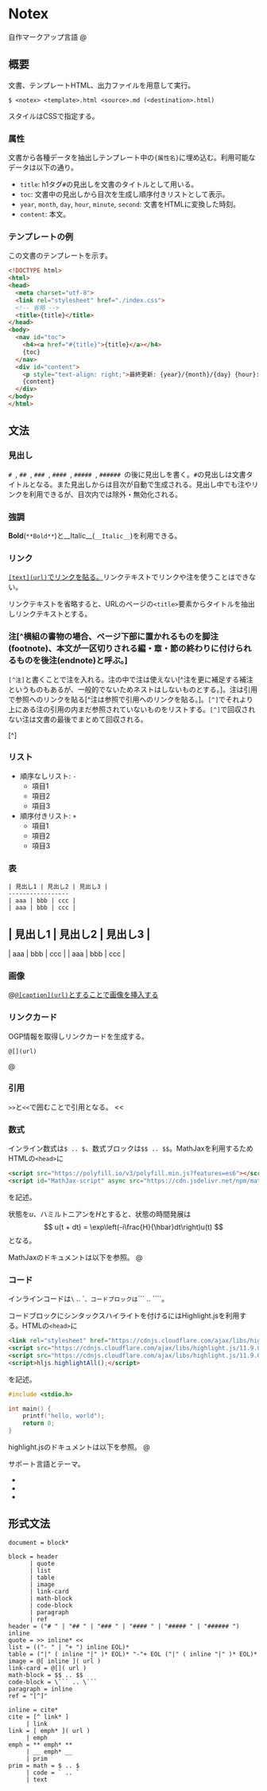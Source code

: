 # Notex

自作マークアップ言語
@[](https://github.com/season1618/notex)

## 概要
文書、テンプレートHTML、出力ファイルを用意して実行。
```
$ <notex> <template>.html <source>.md (<destination>.html)
```

スタイルはCSSで指定する。

### 属性
文書から各種データを抽出しテンプレート中の`{属性名}`に埋め込む。利用可能なデータは以下の通り。
- `title`: h1タグ`#`の見出しを文書のタイトルとして用いる。
- `toc`: 文書中の見出しから目次を生成し順序付きリストとして表示。
- `year`, `month`, `day`, `hour`, `minute`, `second`: 文書をHTMLに変換した時刻。
- `content`: 本文。

### テンプレートの例
この文書のテンプレートを示す。

```html
<!DOCTYPE html>
<html>
<head>
  <meta charset="utf-8">
  <link rel="stylesheet" href="./index.css">
  <!-- 省略 -->
  <title>{title}</title>
</head>
<body>
  <nav id="toc">
    <h4><a href="#{title}">{title}</a></h4>
    {toc}
  </nav>
  <div id="content">
    <p style="text-align: right;">最終更新: {year}/{month}/{day} {hour}:{minute}:{second}</p>
    {content}
  </div>
</body>
</html>
```

## 文法
### 見出し
`# `, `## `, `### `, `#### `, `##### `, `###### `の後に見出しを書く。`#`の見出しは文書タイトルとなる。また見出しからは目次が自動で生成される。見出し中でも注やリンクを利用できるが、目次内では除外・無効化される。

### 強調
**Bold**(`**Bold**`)と__Italic__(`__Italic__`)を利用できる。

### リンク
[`[text](url)`でリンクを貼る。](#リンク)リンクテキストでリンクや注を使うことはできない。

リンクテキストを省略すると、URLのページの`<title>`要素からタイトルを抽出しリンクテキストとする。
[](https://season1618.github.io/notex/)

### 注[^横組の書物の場合、ページ下部に置かれるものを脚注(footnote)、本文が一区切りされる編・章・節の終わりに付けられるものを後注(endnote)と呼ぶ。]
`[^注]`と書くことで注を入れる。注の中で注は使えない[^注を更に補足する補注というものもあるが、一般的でないためネストはしないものとする。]。注は引用で参照へのリンクを貼る[^注は参照で引用へのリンクを貼る。]。`[^]`でそれより上にある注の引用の内まだ参照されていないものをリストする。`[^]`で回収されない注は文書の最後でまとめて回収される。

[^]

### リスト
- 順序なしリスト: `- `
    - 項目1
    - 項目2
    - 項目3
- 順序付きリスト: `+ `
    + 項目1
    + 項目2
    + 項目3

### 表
```
| 見出し1 | 見出し2 | 見出し3 |
-----------------
| aaa | bbb | ccc |
| aaa | bbb | ccc |
```

| 見出し1 | 見出し2 | 見出し3 |
-----------------
| aaa | bbb | ccc |
| aaa | bbb | ccc |

### 画像
@[`@[caption](url)`とすることで画像を挿入する](./image.jpg)

### リンクカード
OGP情報を取得しリンクカードを生成する。

```
@[](url)
```

@[](https://github.com/season1618/notex)

### 引用
>>
`>>`と`<<`で囲むことで引用となる。
<<

### 数式
インライン数式は`$ .. $`、数式ブロックは`$$ .. $$`。MathJaxを利用するためHTMLの`<head>`に
```html
<script src="https://polyfill.io/v3/polyfill.min.js?features=es6"></script>
<script id="MathJax-script" async src="https://cdn.jsdelivr.net/npm/mathjax@3/es5/tex-mml-chtml.js"></script>
```
を記述。

状態を$u$、ハミルトニアンを$H$とすると、状態の時間発展は
$$
    u(t + dt) = \exp\left(-i\frac{H}{\hbar}dt\right)u(t)
$$
となる。

MathJaxのドキュメントは以下を参照。
@[](https://docs.mathjax.org/en/latest/)

### コード
インラインコードは`\` .. \``、コードブロックは`\`\`\` .. \`\`\``。

コードブロックにシンタックスハイライトを付けるにはHighlight.jsを利用する。HTMLの`<head>`に
```html
<link rel="stylesheet" href="https://cdnjs.cloudflare.com/ajax/libs/highlight.js/11.9.0/styles/github-dark.min.css">
<script src="https://cdnjs.cloudflare.com/ajax/libs/highlight.js/11.9.0/highlight.min.js"></script>
<script src="https://cdnjs.cloudflare.com/ajax/libs/highlight.js/11.9.0/languages/go.min.js"></script>
<script>hljs.highlightAll();</script>
```
を記述。

```c
#include <stdio.h>

int main() {
    printf("hello, world");
    return 0;
}
```

highlight.jsのドキュメントは以下を参照。
@[](https://highlightjs.readthedocs.io/en/latest/)

サポート言語とテーマ。
- [](https://github.com/highlightjs/highlight.js/blob/main/SUPPORTED_LANGUAGES.md)
- [](https://github.com/highlightjs/highlight.js/tree/main/src/styles)
- [](https://cdnjs.com/libraries/highlight.js)

## 形式文法
```
document = block*

block = header
      | quote
      | list
      | table
      | image
      | link-card
      | math-block
      | code-block
      | paragraph
      | ref
header = ("# " | "## " | "### " | "#### " | "##### " | "###### ") inline
quote = >> inline* <<
list = (("- " | "+ ") inline EOL)*
table = ("|" ( inline "|" )* EOL)* "-"+ EOL ("|" ( inline "|" )* EOL)*
image = @[ inline ]( url )
link-card = @[]( url )
math-block = $$ .. $$
code-block = \``` .. \```
paragraph = inline
ref = "[^]"

inline = cite*
cite = [^ link* ]
     | link
link = [ emph* ]( url )
     | emph
emph = ** emph* **
     | __ emph* __
     | prim
prim = math = $ .. $
     | code = ` .. `
     | text
```
